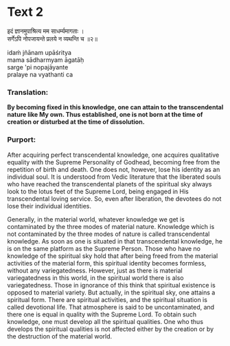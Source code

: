 # Text 2

इदं ज्ञानमुपाश्रित्य मम साधर्म्यमागताः ।  
सर्गेऽपि नोपजायन्ते प्रलये न व्यथन्ति च ॥२॥

idaḿ jñānam upāśritya  
mama sādharmyam āgatāḥ  
sarge 'pi nopajāyante  
pralaye na vyathanti ca



### Translation:

**By becoming fixed in this knowledge, one can attain to the transcendental nature like My own. Thus established, one is not born at the time of creation or disturbed at the time of dissolution.**

### Purport:

After acquiring perfect transcendental knowledge, one acquires qualitative equality with the Supreme Personality of Godhead, becoming free from the repetition of birth and death. One does not, however, lose his identity as an individual soul. It is understood from Vedic literature that the liberated souls who have reached the transcendental planets of the spiritual sky always look to the lotus feet of the Supreme Lord, being engaged in His transcendental loving service. So, even after liberation, the devotees do not lose their individual identities.

Generally, in the material world, whatever knowledge we get is contaminated by the three modes of material nature. Knowledge which is not contaminated by the three modes of nature is called transcendental knowledge. As soon as one is situated in that transcendental knowledge, he is on the same platform as the Supreme Person. Those who have no knowledge of the spiritual sky hold that after being freed from the material activities of the material form, this spiritual identity becomes formless, without any variegatedness. However, just as there is material variegatedness in this world, in the spiritual world there is also variegatedness. Those in ignorance of this think that spiritual existence is opposed to material variety. But actually, in the spiritual sky, one attains a spiritual form. There are spiritual activities, and the spiritual situation is called devotional life. That atmosphere is said to be uncontaminated, and there one is equal in quality with the Supreme Lord. To obtain such knowledge, one must develop all the spiritual qualities. One who thus develops the spiritual qualities is not affected either by the creation or by the destruction of the material world.